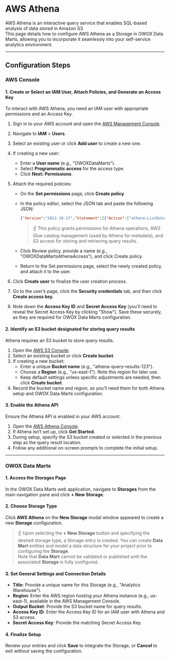 # AWS Athena

AWS Athena is an interactive query service that enables SQL-based analysis of data stored in Amazon S3.  
This page details how to configure AWS Athena as a Storage in OWOX Data Marts, allowing you to incorporate it seamlessly into your self-service analytics environment.

---

## Configuration Steps

### AWS Console

#### 1. Create or Select an IAM User, Attach Policies, and Generate an Access Key

To interact with AWS Athena, you need an IAM user with appropriate permissions and an Access Key.

1. Sign in to your AWS account and open the [AWS Management Console](https://console.aws.amazon.com/).
2. Navigate to **IAM** > **Users**.
3. Select an existing user or click **Add user** to create a new one.
4. If creating a new user:
   - Enter a **User name** (e.g., "OWOXDataMarts").
   - Select **Programmatic access** for the access type.
   - Click **Next: Permissions**.
5. Attach the required policies:
   - On the **Set permissions** page, click **Create policy**
   - In the policy editor, select the JSON tab and paste the following JSON:

     ```json
     {"Version":"2012-10-17","Statement":[{"Action":["athena:ListDataCatalogs","athena:GetDataCatalog","athena:ListDatabases","athena:GetDatabase","athena:StartQueryExecution","athena:StopQueryExecution","athena:GetQueryExecution","athena:GetQueryResults","athena:GetWorkGroup","athena:BatchGetQueryExecution"],"Effect":"Allow","Resource":"*","Sid":"AthenaPermissions"},{"Action":["glue:CreateTable","glue:UpdateTable","glue:DeleteTable","glue:GetDatabases","glue:GetDatabase","glue:GetTable","glue:GetTables","glue:CreateDatabase","glue:DeleteDatabase"],"Effect":"Allow","Resource":"*","Sid":"GlueAthenaPermissions"},{"Action":["s3:ListBucket","s3:GetBucketLocation","s3:GetObject","s3:ListBucketMultipartUploads","s3:ListMultipartUploadParts","s3:AbortMultipartUpload","s3:PutObject","s3:DeleteObject"],"Effect":"Allow","Resource":"*","Sid":"S3ViaAthenaPermissions"}]}
     ```

     > ☝️ This policy grants permissions for Athena operations, AWS Glue catalog management (used by Athena for metadata), and S3 access for storing and retrieving query results.
   - Click Review policy, provide a name (e.g., "OWOXDataMartsAthenaAccess"), and click Create policy.
   - Return to the Set permissions page, select the newly created policy, and attach it to the user.

6. Click **Create user** to finalize the user creation process.
7. Go to the user’s page, click the **Security credentials** tab, and then click **Create access key**.
8. Note down the **Access Key ID** and **Secret Access Key** (you’ll need to reveal the Secret Access Key by clicking "Show"). Save these securely, as they are required for OWOX Data Marts configuration.

#### 2. Identify an S3 bucket designated for storing query results

Athena requires an S3 bucket to store query results.

1. Open the [AWS S3 Console](https://console.aws.amazon.com/s3/).
2. Select an existing bucket or click **Create bucket**.
3. If creating a new bucket:
   - Enter a unique **Bucket name** (e.g., "athena-query-results-123").
   - Choose a **Region** (e.g., "us-east-1"). Note this region for later use.
   - Keep default settings unless specific adjustments are needed, then click **Create bucket**.
4. Record the bucket name and region, as you’ll need them for both Athena setup and OWOX Data Marts configuration.

#### 3. Enable the Athena API

Ensure the Athena API is enabled in your AWS account.

1. Open the [AWS Athena Console](https://console.aws.amazon.com/athena/).
2. If Athena isn’t set up, click **Get Started**.
3. During setup, specify the S3 bucket created or selected in the previous step as the query result location.
4. Follow any additional on-screen prompts to complete the initial setup.

---

### OWOX Data Marts

#### 1. Access the Storages Page

In the OWOX Data Marts web application, navigate to **Storages** from the main navigation pane and click **+ New Storage**.

#### 2. Choose Storage Type

Click **AWS Athena** on the **New Storage** modal window appeared to create a new **Storage** configuration.
> ☝️ Upon selecting the **+ New Storage** button and specifying the desired storage type, a Storage entry is created. You can create **Data Mart** entities and model a data structure for your project prior to configuring the **Storage**.  
> Note that **Data Mart** cannot be validated or published until the associated **Storage** is fully configured.

#### 3. Set General Settings and Connection Details

- **Title**: Provide a unique name for this Storage (e.g., "Analytics Warehouse").
- **Region**: Enter the AWS region hosting your Athena instance (e.g., us-east-1), available in the AWS Management Console.
- **Output Bucket**: Provide the S3 bucket name for query results.
- **Access Key ID**: Enter the Access Key ID for an IAM user with Athena and S3 access.
- **Secret Access Key**: Provide the matching Secret Access Key.

#### 4. Finalize Setup

Review your entries and click **Save** to integrate the Storage, or **Cancel** to exit without saving the configuration.
